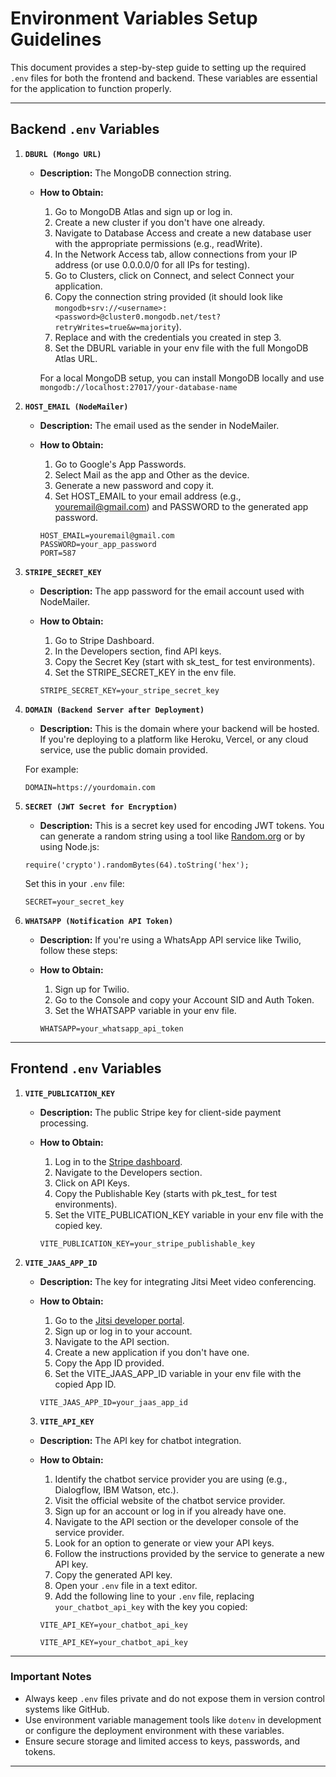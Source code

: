 # Environment Variables Setup Guidelines

This document provides a step-by-step guide to setting up the required `.env` files for both the frontend and backend. These variables are essential for the application to function properly.

---

## **Backend `.env` Variables**

1. **`DBURL (Mongo URL)`**  
   - **Description:** The MongoDB connection string.  
   - **How to Obtain:** 
     1. Go to MongoDB Atlas and sign up or log in. 
     2. Create a new cluster if you don't have one already. 
     3. Navigate to Database Access and create a new database user with the appropriate permissions (e.g., readWrite). 
     4. In the Network Access tab, allow connections from your IP address (or use 0.0.0.0/0 for all IPs for testing). 
     5. Go to Clusters, click on Connect, and select Connect your application. 
     6. Copy the connection string provided (it should look like `mongodb+srv://<username>: <password>@cluster0.mongodb.net/test?retryWrites=true&w=majority`). 
     7. Replace <username> and <password> with the credentials you created in step 3. 
     8. Set the DBURL variable in your env file with the full MongoDB Atlas URL. 
     
     For a local MongoDB setup, you can install MongoDB locally and use 
     `mongodb://localhost:27017/your-database-name`

2. **`HOST_EMAIL (NodeMailer)`**  
   - **Description:** The email used as the sender in NodeMailer.  
   - **How to Obtain:** 
     1. Go to Google's App Passwords. 
     2. Select Mail as the app and Other as the device. 
     3. Generate a new password and copy it. 
     4. Set HOST_EMAIL to your email address (e.g., youremail@gmail.com) and PASSWORD to the generated app password.

     ```
     HOST_EMAIL=youremail@gmail.com 
     PASSWORD=your_app_password 
     PORT=587
     ```

3. **`STRIPE_SECRET_KEY`**  
   - **Description:** The app password for the email account used with NodeMailer.  
   - **How to Obtain:** 
     1. Go to Stripe Dashboard. 
     2. In the Developers section, find API keys. 
     3. Copy the Secret Key (start with sk_test_ for test environments). 
     4. Set the STRIPE_SECRET_KEY in the env file. 
     
     `STRIPE_SECRET_KEY=your_stripe_secret_key`

4. **`DOMAIN (Backend Server after Deployment)`**  
   - **Description:** This is the domain where your backend will be hosted. If you're deploying to a platform like Heroku, Vercel, or any cloud service, use the public domain provided. 
   
   For example: 
   
   `DOMAIN=https://yourdomain.com`

5. **`SECRET (JWT Secret for Encryption)`**  
   - **Description:** This is a secret key used for encoding JWT tokens. You can generate a random string using a tool like [Random.org](https://www.random.org) or by using Node.js: 

   `require('crypto').randomBytes(64).toString('hex');`

   Set this in your `.env` file: 

   `SECRET=your_secret_key`

6. **`WHATSAPP (Notification API Token)`**  
   - **Description:** If you're using a WhatsApp API service like Twilio, follow these steps: 
   - **How to Obtain:** 
     1. Sign up for Twilio. 
     2. Go to the Console and copy your Account SID and Auth Token. 
     3. Set the WHATSAPP variable in your env file. 
     
     `WHATSAPP=your_whatsapp_api_token`

---

## **Frontend `.env` Variables**

1. **`VITE_PUBLICATION_KEY`**  
   - **Description:** The public Stripe key for client-side payment processing.  
   - **How to Obtain:** 
     1. Log in to the [Stripe dashboard](https://dashboard.stripe.com/).
     2. Navigate to the Developers section.
     3. Click on API Keys.
     4. Copy the Publishable Key (starts with pk_test_ for test environments).
     5. Set the VITE_PUBLICATION_KEY variable in your env file with the copied key.
     
     `VITE_PUBLICATION_KEY=your_stripe_publishable_key`

2. **`VITE_JAAS_APP_ID`**  
   - **Description:** The key for integrating Jitsi Meet video conferencing.  
   - **How to Obtain:** 
     1. Go to the [Jitsi developer portal](https://jaas.8x8.vc/).
     2. Sign up or log in to your account.
     3. Navigate to the API section.
     4. Create a new application if you don't have one.
     5. Copy the App ID provided.
     6. Set the VITE_JAAS_APP_ID variable in your env file with the copied App ID.

      `VITE_JAAS_APP_ID=your_jaas_app_id`

   3. **`VITE_API_KEY`**  
   - **Description:** The API key for chatbot integration.  
   - **How to Obtain:** 
      1. Identify the chatbot service provider you are using (e.g., Dialogflow, IBM Watson, etc.).
      2. Visit the official website of the chatbot service provider.
      3. Sign up for an account or log in if you already have one.
      4. Navigate to the API section or the developer console of the service provider.
      5. Look for an option to generate or view your API keys.
      6. Follow the instructions provided by the service to generate a new API key.
      7. Copy the generated API key.
      8. Open your `.env` file in a text editor.
      9. Add the following line to your `.env` file, replacing `your_chatbot_api_key` with the key you copied:

      `VITE_API_KEY=your_chatbot_api_key`
     
     `VITE_API_KEY=your_chatbot_api_key`

---

### **Important Notes**
- Always keep `.env` files private and do not expose them in version control systems like GitHub.  
- Use environment variable management tools like `dotenv` in development or configure the deployment environment with these variables.  
- Ensure secure storage and limited access to keys, passwords, and tokens.  

---

